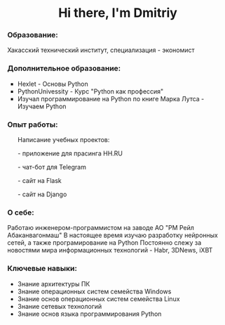 <div id="header" align=center>
  <h1>Hi there, I'm Dmitriy</h1>
</div>

<h3>Образование:</h3>
Хакасский технический институт, специализация - экономист

<h3>Дополнительное образование:</h3>
<ul type="square">
  <li>Hexlet - Основы Python</li>
  <li>PythonUnivessity - Курс "Python как профессия"</li>
  <li>Изучал программирование на Python по книге Марка Лутса - Изучаем Python</li>
</ul>

<h3>Опыт работы:</h3>
<ul>
  <p>Написание учебных проектов:</p>
  <p>- приложение для прасинга HH.RU<p>
  <p>- чат-бот для Telegram</p>
  <p>- сайт на Flask</p>
  <p>- сайт на Django</p>
</ul>

<h3>О себе:</h3>
<a>Работаю инженером-программистом на заводе АО "РМ Рейл Абаканвагонмаш"</a>
<a>В настоящее время изучаю разработку нейронных сетей, а также програмирование на Python</a>
<a>Постоянно слежу за новостями мира информационных технологий - Habr, 3DNews, iXBT</a>

<h3>Ключевые навыки:</h3>
<ul type="disc">
  <li>Знание архитектуры ПК</li>
  <li>Знание операционных систем семейства Windows</li>
  <li>Знание основ операционных систем семейства Linux</li>
  <li>Знание сетевых технологий</li>
  <li>Знание основ языка программирования Python</li>
</ul>


<!--
**Lirikman/Lirikman** is a ✨ _special_ ✨ repository because its `README.md` (this file) appears on your GitHub profile.

Here are some ideas to get you started:

- 🔭 I’m currently working on ...
- 🌱 I’m currently learning ...
- 👯 I’m looking to collaborate on ...
- 🤔 I’m looking for help with ...
- 💬 Ask me about ...
- 📫 How to reach me: ...
- 😄 Pronouns: ...
- ⚡ Fun fact: ...
-->
